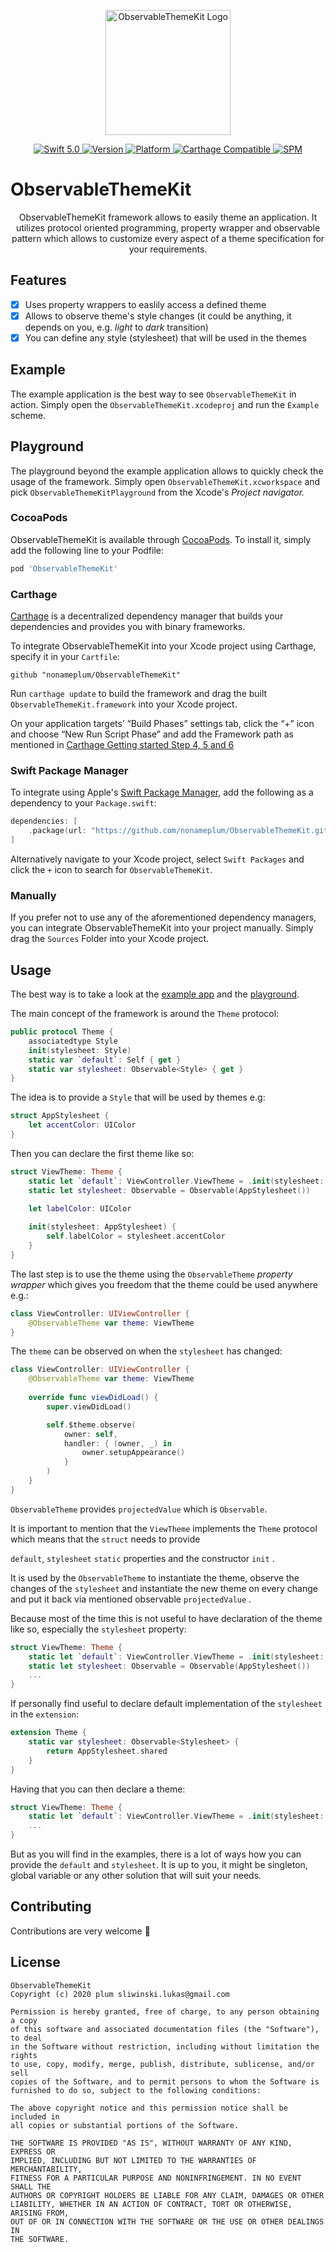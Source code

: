 <p align="center">
   <img width="200" src="https://raw.githubusercontent.com/SvenTiigi/SwiftKit/gh-pages/readMeAssets/SwiftKitLogo.png" alt="ObservableThemeKit Logo">
</p>

<p align="center">
   <a href="https://developer.apple.com/swift/">
      <img src="https://img.shields.io/badge/Swift-5.0-orange.svg?style=flat" alt="Swift 5.0">
   </a>
   <a href="http://cocoapods.org/pods/ObservableThemeKit">
      <img src="https://img.shields.io/cocoapods/v/ObservableThemeKit.svg?style=flat" alt="Version">
   </a>
   <a href="http://cocoapods.org/pods/ObservableThemeKit">
      <img src="https://img.shields.io/cocoapods/p/ObservableThemeKit.svg?style=flat" alt="Platform">
   </a>
   <a href="https://github.com/Carthage/Carthage">
      <img src="https://img.shields.io/badge/Carthage-compatible-4BC51D.svg?style=flat" alt="Carthage Compatible">
   </a>
   <a href="https://github.com/apple/swift-package-manager">
      <img src="https://img.shields.io/badge/Swift%20Package%20Manager-compatible-brightgreen.svg" alt="SPM">
   </a>
</p>

# ObservableThemeKit

<p align="center">
ObservableThemeKit framework allows to easily theme an application. It utilizes protocol oriented programming, property wrapper and observable pattern which allows to customize every aspect of a theme specification for your requirements.
</p>


## Features

- [x] Uses property wrappers to easlily access a defined theme
- [x] Allows to observe theme's style changes (it could be anything, it depends on you, e.g. _light_ to _dark_ transition)
- [x] You can define any style (stylesheet) that will be used in the themes

## Example

The example application is the best way to see `ObservableThemeKit` in action. Simply open the `ObservableThemeKit.xcodeproj` and run the `Example` scheme.

## Playground

The playground beyond the example application allows to quickly check the usage of the framework. Simply open `ObservableThemeKit.xcworkspace` and pick `ObservableThemeKitPlayground` from the Xcode's _Project navigator._

### CocoaPods

ObservableThemeKit is available through [CocoaPods](http://cocoapods.org). To install
it, simply add the following line to your Podfile:

```bash
pod 'ObservableThemeKit'
```

### Carthage

[Carthage](https://github.com/Carthage/Carthage) is a decentralized dependency manager that builds your dependencies and provides you with binary frameworks.

To integrate ObservableThemeKit into your Xcode project using Carthage, specify it in your `Cartfile`:

```ogdl
github "nonameplum/ObservableThemeKit"
```

Run `carthage update` to build the framework and drag the built `ObservableThemeKit.framework` into your Xcode project. 

On your application targets’ “Build Phases” settings tab, click the “+” icon and choose “New Run Script Phase” and add the Framework path as mentioned in [Carthage Getting started Step 4, 5 and 6](https://github.com/Carthage/Carthage/blob/master/README.md#if-youre-building-for-ios-tvos-or-watchos)

### Swift Package Manager

To integrate using Apple's [Swift Package Manager](https://swift.org/package-manager/), add the following as a dependency to your `Package.swift`:

```swift
dependencies: [
    .package(url: "https://github.com/nonameplum/ObservableThemeKit.git", from: "1.0.0")
]
```

Alternatively navigate to your Xcode project, select `Swift Packages` and click the `+` icon to search for `ObservableThemeKit`.

### Manually

If you prefer not to use any of the aforementioned dependency managers, you can integrate ObservableThemeKit into your project manually. Simply drag the `Sources` Folder into your Xcode project.

## Usage

The best way is to take a look at the [example app](##Example) and the [playground](##Playground).

The main concept of the framework is around the `Theme` protocol:

```swift
public protocol Theme {
    associatedtype Style
    init(stylesheet: Style)
    static var `default`: Self { get }
    static var stylesheet: Observable<Style> { get }
}
```

The idea is to provide a `Style` that will be used by themes e.g:

```swift
struct AppStylesheet {
    let accentColor: UIColor
}
```

Then you can declare the first theme like so:

```swift
struct ViewTheme: Theme {
    static let `default`: ViewController.ViewTheme = .init(stylesheet: AppStylesheet())
    static let stylesheet: Observable = Observable(AppStylesheet())
  
    let labelColor: UIColor

    init(stylesheet: AppStylesheet) {
        self.labelColor = stylesheet.accentColor
    }
}
```

The last step is to use the theme using the `ObservableTheme` _property wrapper_ which gives you freedom that the theme could be used anywhere e.g.:

```swift
class ViewController: UIViewController {
    @ObservableTheme var theme: ViewTheme
}
```

The `theme` can be observed on when the `stylesheet` has changed:

```swift
class ViewController: UIViewController {
    @ObservableTheme var theme: ViewTheme
    
    override func viewDidLoad() {
        super.viewDidLoad()

        self.$theme.observe(
            owner: self,
            handler: { (owner, _) in
                owner.setupAppearance()
            }
        )
    }
}
```

`ObservableTheme` provides `projectedValue` which is `Observable`.

It is important to mention that the `ViewTheme` implements the `Theme` protocol which means that the `struct` needs to provide

`default`, `stylesheet` `static` properties and the constructor `init` .

It is used by the `ObservableTheme` to instantiate the theme, observe the changes of the `stylesheet` and instantiate the new theme on every change and put it back via mentioned observable `projectedValue` .

Because most of the time this is not useful to have declaration of the theme like so, especially the `stylesheet` property:

```swift
struct ViewTheme: Theme {
    static let `default`: ViewController.ViewTheme = .init(stylesheet: AppStylesheet())
    static let stylesheet: Observable = Observable(AppStylesheet())
    ...
}
```

If personally find useful to declare default implementation of the `stylesheet` in the `extension`:

```swift
extension Theme {
    static var stylesheet: Observable<Stylesheet> {
        return AppStylesheet.shared
    }
}
```

Having that you can then declare a theme:

```swift
struct ViewTheme: Theme {
    static let `default`: ViewController.ViewTheme = .init(stylesheet: Self.stylesheet.wrappedValue)
    ...
}
```

But as you will find in the examples, there is a lot of ways how you can provide the `default` and `stylesheet`. It is up to you, it might be singleton, global variable or any other solution that will suit your needs.

## Contributing
Contributions are very welcome 🙌

## License

```
ObservableThemeKit
Copyright (c) 2020 plum sliwinski.lukas@gmail.com

Permission is hereby granted, free of charge, to any person obtaining a copy
of this software and associated documentation files (the "Software"), to deal
in the Software without restriction, including without limitation the rights
to use, copy, modify, merge, publish, distribute, sublicense, and/or sell
copies of the Software, and to permit persons to whom the Software is
furnished to do so, subject to the following conditions:

The above copyright notice and this permission notice shall be included in
all copies or substantial portions of the Software.

THE SOFTWARE IS PROVIDED "AS IS", WITHOUT WARRANTY OF ANY KIND, EXPRESS OR
IMPLIED, INCLUDING BUT NOT LIMITED TO THE WARRANTIES OF MERCHANTABILITY,
FITNESS FOR A PARTICULAR PURPOSE AND NONINFRINGEMENT. IN NO EVENT SHALL THE
AUTHORS OR COPYRIGHT HOLDERS BE LIABLE FOR ANY CLAIM, DAMAGES OR OTHER
LIABILITY, WHETHER IN AN ACTION OF CONTRACT, TORT OR OTHERWISE, ARISING FROM,
OUT OF OR IN CONNECTION WITH THE SOFTWARE OR THE USE OR OTHER DEALINGS IN
THE SOFTWARE.
```
